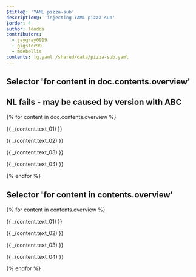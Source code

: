 ```yaml
---
$title@: 'YAML pizza-sub'
description@: 'injecting YAML pizza-sub'
$order: 4
author: ldodds
contributors:
  - jaygray0919
  - gigster99
  - mdebellis
contents: !g.yaml /shared/data/pizza-sub.yaml
---
```


## Selector 'for content in doc.contents.overview'

## NL fails - may be caused by version with ABC

{% for content in doc.contents.overview %}
<div class="">
  <p class="">{{ _(content.text_01) }}</p>
  <p class="">{{ _(content.text_02) }}</p>
  <p class="">{{ _(content.text_03) }}</p>
  <p class="">{{ _(content.text_04) }}</p>
</div>
{% endfor %}


## Selector 'for content in contents.overview'

{% for content in contents.overview %}
<div class="">
  <p class="">{{ _(content.text_01) }}</p>
  <p class="">{{ _(content.text_02) }}</p>
  <p class="">{{ _(content.text_03) }}</p>
  <p class="">{{ _(content.text_04) }}</p>
</div>
{% endfor %}

